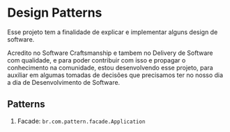 # Design Patterns


Esse projeto tem a finalidade de explicar e implementar alguns design de software.

Acredito no Software Craftsmanship e tambem no Delivery de Software com qualidade, 
e para poder contribuir com isso e propagar o conhecimento na comunidade, estou desenvolvendo esse projeto, 
para auxiliar em algumas tomadas de decisões que precisamos ter no nosso dia a dia de Desenvolvimento de Software.


## Patterns
1. Facade: `br.com.pattern.facade.Application`


